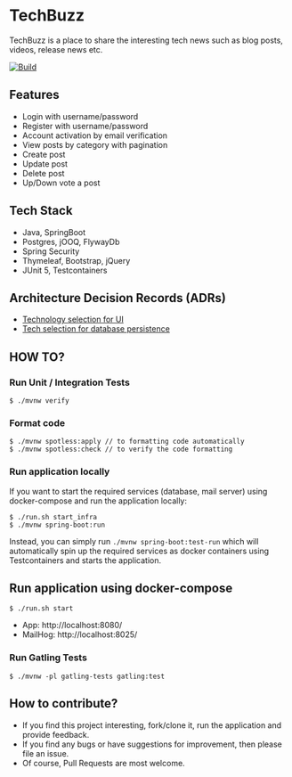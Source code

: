 # TechBuzz
TechBuzz is a place to share the interesting tech news such as blog posts, videos, release news etc.

[![Build](https://github.com/sivaprasadreddy/techbuzz/actions/workflows/maven.yml/badge.svg)](https://github.com/sivaprasadreddy/techbuzz/actions/workflows/maven.yml)

## Features
* Login with username/password
* Register with username/password
* Account activation by email verification
* View posts by category with pagination
* Create post
* Update post
* Delete post
* Up/Down vote a post

## Tech Stack
* Java, SpringBoot
* Postgres, jOOQ, FlywayDb
* Spring Security
* Thymeleaf, Bootstrap, jQuery
* JUnit 5, Testcontainers

## Architecture Decision Records (ADRs)
* [Technology selection for UI](adr/ui-tech-selection.md)
* [Tech selection for database persistence](adr/persistence-library-selection.md)

## HOW TO?

### Run Unit / Integration Tests

```shell
$ ./mvnw verify
```

### Format code

```shell
$ ./mvnw spotless:apply // to formatting code automatically
$ ./mvnw spotless:check // to verify the code formatting
```

### Run application locally

If you want to start the required services (database, mail server) using docker-compose 
and run the application locally:

```shell
$ ./run.sh start_infra
$ ./mvnw spring-boot:run
```

Instead, you can simply run `./mvnw spring-boot:test-run` which will automatically spin up the required services 
as docker containers using Testcontainers and starts the application.

## Run application using docker-compose

```shell
$ ./run.sh start
```
* App: http://localhost:8080/
* MailHog: http://localhost:8025/

### Run Gatling Tests

```shell
$ ./mvnw -pl gatling-tests gatling:test 
```

## How to contribute?
* If you find this project interesting, fork/clone it, run the application and provide feedback.
* If you find any bugs or have suggestions for improvement, then please file an issue.
* Of course, Pull Requests are most welcome.
